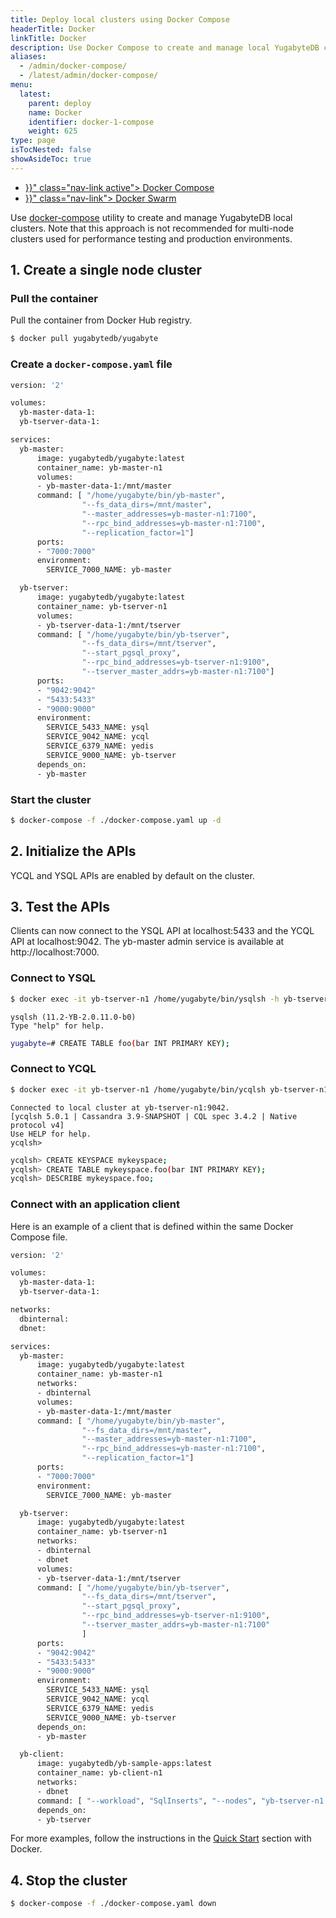 ```yaml
---
title: Deploy local clusters using Docker Compose
headerTitle: Docker
linkTitle: Docker
description: Use Docker Compose to create and manage local YugabyteDB clusters.
aliases:
  - /admin/docker-compose/
  - /latest/admin/docker-compose/
menu:
  latest:
    parent: deploy
    name: Docker
    identifier: docker-1-compose
    weight: 625
type: page
isTocNested: false
showAsideToc: true
---
```


<ul class="nav nav-tabs-alt nav-tabs-yb">
  <li>
    <a href="{{< relref "./docker-compose.md" >}}" class="nav-link active">
      <i class="fab fa-docker" aria-hidden="true"></i>
      Docker Compose
    </a>
  </li>
  <li >
    <a href="{{< relref "./docker-swarm.md" >}}" class="nav-link">
      <i class="fas fa-layer-group"></i>
      Docker Swarm
    </a>
  </li>
</ul>

Use [docker-compose](https://docs.docker.com/compose/overview/) utility to create and manage YugabyteDB local clusters. Note that this approach is not recommended for multi-node clusters used for performance testing and production environments.

## 1. Create a single node cluster

### Pull the container

Pull the container from Docker Hub registry.

```sh
$ docker pull yugabytedb/yugabyte
```

### Create a `docker-compose.yaml` file

<div class='copy'></div>

```sh
version: '2'

volumes:
  yb-master-data-1:
  yb-tserver-data-1:

services:
  yb-master:
      image: yugabytedb/yugabyte:latest
      container_name: yb-master-n1
      volumes:
      - yb-master-data-1:/mnt/master
      command: [ "/home/yugabyte/bin/yb-master",
                "--fs_data_dirs=/mnt/master",
                "--master_addresses=yb-master-n1:7100",
                "--rpc_bind_addresses=yb-master-n1:7100",
                "--replication_factor=1"]
      ports:
      - "7000:7000"
      environment:
        SERVICE_7000_NAME: yb-master

  yb-tserver:
      image: yugabytedb/yugabyte:latest
      container_name: yb-tserver-n1
      volumes:
      - yb-tserver-data-1:/mnt/tserver
      command: [ "/home/yugabyte/bin/yb-tserver",
                "--fs_data_dirs=/mnt/tserver",
                "--start_pgsql_proxy",
                "--rpc_bind_addresses=yb-tserver-n1:9100",
                "--tserver_master_addrs=yb-master-n1:7100"]
      ports:
      - "9042:9042"
      - "5433:5433"
      - "9000:9000"
      environment:
        SERVICE_5433_NAME: ysql
        SERVICE_9042_NAME: ycql
        SERVICE_6379_NAME: yedis
        SERVICE_9000_NAME: yb-tserver
      depends_on:
      - yb-master
```

### Start the cluster

```sh
$ docker-compose -f ./docker-compose.yaml up -d
```

## 2. Initialize the APIs

YCQL and YSQL APIs are enabled by default on the cluster.

## 3. Test the APIs

Clients can now connect to the YSQL API at localhost:5433 and the YCQL API at localhost:9042. The yb-master admin service is available at http://localhost:7000.

### Connect to YSQL

```sh
$ docker exec -it yb-tserver-n1 /home/yugabyte/bin/ysqlsh -h yb-tserver-n1
```

```
ysqlsh (11.2-YB-2.0.11.0-b0)
Type "help" for help.
```

```sh
yugabyte=# CREATE TABLE foo(bar INT PRIMARY KEY);
```

### Connect to YCQL

```sh
$ docker exec -it yb-tserver-n1 /home/yugabyte/bin/ycqlsh yb-tserver-n1
```

```
Connected to local cluster at yb-tserver-n1:9042.
[ycqlsh 5.0.1 | Cassandra 3.9-SNAPSHOT | CQL spec 3.4.2 | Native protocol v4]
Use HELP for help.
ycqlsh>
```

```sh
ycqlsh> CREATE KEYSPACE mykeyspace;
ycqlsh> CREATE TABLE mykeyspace.foo(bar INT PRIMARY KEY);
ycqlsh> DESCRIBE mykeyspace.foo;
```

### Connect with an application client

Here is an example of a client that is defined within the same Docker Compose file.

```sh
version: '2'

volumes:
  yb-master-data-1:
  yb-tserver-data-1:

networks:
  dbinternal:
  dbnet:

services:
  yb-master:
      image: yugabytedb/yugabyte:latest
      container_name: yb-master-n1
      networks:
      - dbinternal
      volumes:
      - yb-master-data-1:/mnt/master
      command: [ "/home/yugabyte/bin/yb-master",
                "--fs_data_dirs=/mnt/master",
                "--master_addresses=yb-master-n1:7100",
                "--rpc_bind_addresses=yb-master-n1:7100",
                "--replication_factor=1"]
      ports:
      - "7000:7000"
      environment:
        SERVICE_7000_NAME: yb-master

  yb-tserver:
      image: yugabytedb/yugabyte:latest
      container_name: yb-tserver-n1
      networks:
      - dbinternal
      - dbnet
      volumes:
      - yb-tserver-data-1:/mnt/tserver
      command: [ "/home/yugabyte/bin/yb-tserver",
                "--fs_data_dirs=/mnt/tserver",
                "--start_pgsql_proxy",
                "--rpc_bind_addresses=yb-tserver-n1:9100",
                "--tserver_master_addrs=yb-master-n1:7100"
                ]
      ports:
      - "9042:9042"
      - "5433:5433"
      - "9000:9000"
      environment:
        SERVICE_5433_NAME: ysql
        SERVICE_9042_NAME: ycql
        SERVICE_6379_NAME: yedis
        SERVICE_9000_NAME: yb-tserver
      depends_on:
      - yb-master

  yb-client:
      image: yugabytedb/yb-sample-apps:latest
      container_name: yb-client-n1
      networks:
      - dbnet
      command: [ "--workload", "SqlInserts", "--nodes", "yb-tserver-n1:5433" ]
      depends_on:
      - yb-tserver
```

For more examples, follow the instructions in the [Quick Start](../../../quick-start/explore/ysql/#docker) section with Docker.

## 4. Stop the cluster

```sh
$ docker-compose -f ./docker-compose.yaml down
```
